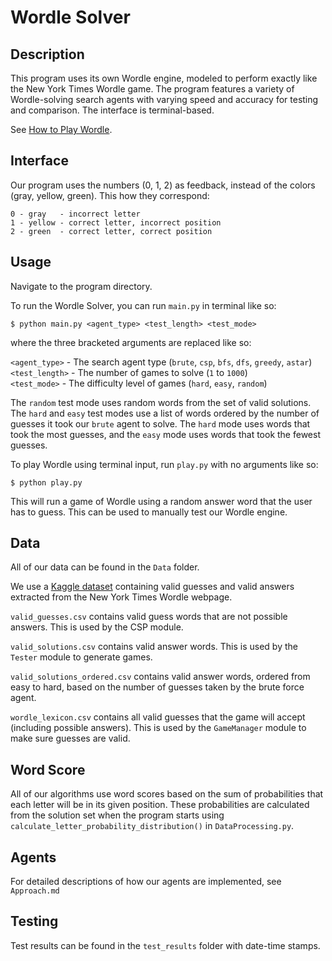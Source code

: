 # Wordle Solver

## Description
This program uses its own Wordle engine, modeled to perform exactly like the New York Times Wordle game. The program features a variety of Wordle-solving search agents with varying speed and accuracy for testing and comparison. The interface is terminal-based.

See [How to Play Wordle](https://www.nytimes.com/2023/08/01/crosswords/how-to-talk-about-wordle.html).

## Interface
Our program uses the numbers (0, 1, 2) as feedback, instead of the colors (gray, yellow, green). This how they correspond:

    0 - gray   - incorrect letter  
    1 - yellow - correct letter, incorrect position
    2 - green  - correct letter, correct position

## Usage
Navigate to the program directory.

To run the Wordle Solver, you can run `main.py` in terminal like so:

`$ python main.py <agent_type> <test_length> <test_mode>`

where the three bracketed arguments are replaced like so:

`<agent_type>`  - The search agent type (`brute`, `csp`, `bfs`, `dfs`, `greedy`, `astar`)  
`<test_length>` - The number of games to solve (`1` to `1000`)  
`<test_mode>`   - The difficulty level of games  (`hard`, `easy`, `random`)

The `random` test mode uses random words from the set of valid solutions. The `hard` and `easy` test modes use a list of words ordered by the number of guesses it took our `brute` agent to solve. The `hard` mode uses words that took the most guesses, and the `easy` mode uses words that took the fewest guesses.

To play Wordle using terminal input, run `play.py` with no arguments like so:

`$ python play.py`

This will run a game of Wordle using a random answer word that the user has to guess. This can be used to manually test our Wordle engine.

## Data
All of our data can be found in the `Data` folder. 

We use a [Kaggle dataset](https://www.kaggle.com/datasets/bcruise/wordle-valid-words) containing valid guesses and valid answers extracted from the New York Times Wordle webpage.

`valid_guesses.csv` contains valid guess words that are not possible answers. This is used by the CSP module.

`valid_solutions.csv` contains valid answer words. This is used by the `Tester` module to generate games.

`valid_solutions_ordered.csv` contains valid answer words, ordered from easy to hard, based on the number of guesses taken by the brute force agent.

`wordle_lexicon.csv` contains all valid guesses that the game will accept (including possible answers). This is used by the `GameManager` module to make sure guesses are valid.

## Word Score
All of our algorithms use word scores based on the sum of probabilities that each letter will be in its given position. These probabilities are calculated from the solution set when the program starts using `calculate_letter_probability_distribution()` in `DataProcessing.py`.

## Agents
For detailed descriptions of how our agents are implemented, see `Approach.md`

## Testing
Test results can be found in the `test_results` folder with date-time stamps. 


